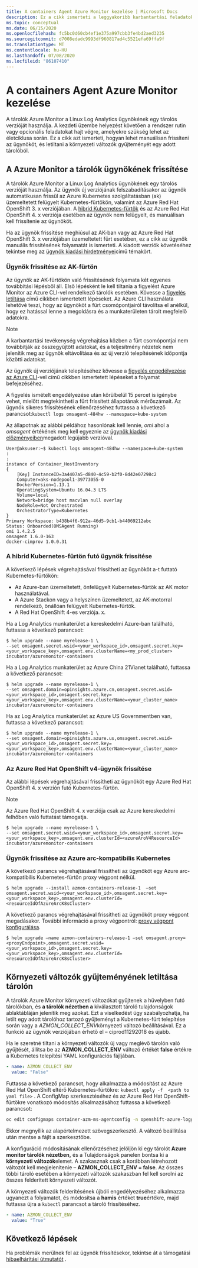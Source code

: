 ```yaml
---
title: A containers Agent Azure Monitor kezelése | Microsoft Docs
description: Ez a cikk ismerteti a leggyakoribb karbantartási feladatok kezelését a Azure Monitor által a tárolók számára használt Log Analytics ügynökkel.
ms.topic: conceptual
ms.date: 06/15/2020
ms.openlocfilehash: fc5bc0d60cb4ef1e375a997cbb3fe4bd2aed3235
ms.sourcegitcommit: d7008edadc9993df960817ad4c5521efa69ffa9f
ms.translationtype: MT
ms.contentlocale: hu-HU
ms.lasthandoff: 07/08/2020
ms.locfileid: "86107410"
---
```

# <a name="how-to-manage-the-azure-monitor-for-containers-agent"></a>A containers Agent Azure Monitor kezelése

A tárolók Azure Monitor a Linux Log Analytics ügynökének egy tárolós verzióját használja. A kezdeti üzembe helyezést követően a rendszer rutin vagy opcionális feladatokat hajt végre, amelyekre szükség lehet az életciklusa során. Ez a cikk azt ismerteti, hogyan lehet manuálisan frissíteni az ügynököt, és letiltani a környezeti változók gyűjteményét egy adott tárolóból. 

## <a name="how-to-upgrade-the-azure-monitor-for-containers-agent"></a>A Azure Monitor a tárolók ügynökének frissítése

A tárolók Azure Monitor a Linux Log Analytics ügynökének egy tárolós verzióját használja. Az ügynök új verziójának felszabadításakor az ügynök automatikusan frissül az Azure Kubernetes szolgáltatásban (ak) üzemeltetett felügyelt Kubernetes-fürtökön, valamint az Azure Red Hat OpenShift 3. x verziójában. A [hibrid Kubernetes-fürtök](container-insights-hybrid-setup.md) és az Azure Red Hat OpenShift 4. x verziója esetében az ügynök nem felügyelt, és manuálisan kell frissítenie az ügynököt.

Ha az ügynök frissítése meghiúsul az AK-ban vagy az Azure Red Hat OpenShift 3. x verziójában üzemeltetett fürt esetében, ez a cikk az ügynök manuális frissítésének folyamatát is ismerteti. A kiadott verziók követéséhez tekintse meg az [ügynök kiadási hirdetményei](https://github.com/microsoft/docker-provider/tree/ci_feature_prod)című témakört.

### <a name="upgrade-agent-on-aks-cluster"></a>Ügynök frissítése az AK-fürtön

Az ügynök az AK-fürtökön való frissítésének folyamata két egyenes továbbítási lépésből áll. Első lépésként le kell tiltania a figyelést Azure Monitor az Azure CLI-vel rendelkező tárolók esetében. Kövesse a [figyelés letiltása](container-insights-optout.md?#azure-cli) című cikkben ismertetett lépéseket. Az Azure CLI használata lehetővé teszi, hogy az ügynököt a fürt csomópontjairól távolítsa el anélkül, hogy ez hatással lenne a megoldásra és a munkaterületen tárolt megfelelő adatokra. 

>[!NOTE]
>A karbantartási tevékenység végrehajtása közben a fürt csomópontjai nem továbbítják az összegyűjtött adatokat, és a teljesítmény nézetek nem jelenítik meg az ügynök eltávolítása és az új verzió telepítésének időpontja közötti adatokat. 
>

Az ügynök új verziójának telepítéséhez kövesse a [figyelés engedélyezése az Azure CLI](container-insights-enable-new-cluster.md#enable-using-azure-cli)-vel című cikkben ismertetett lépéseket a folyamat befejezéséhez.  

A figyelés ismételt engedélyezése után körülbelül 15 percet is igénybe vehet, mielőtt megtekintheti a fürt frissített állapotának mérőszámait. Az ügynök sikeres frissítésének ellenőrzéséhez futtassa a következő parancsot:`kubectl logs omsagent-484hw --namespace=kube-system`

Az állapotnak az alábbi példához hasonlónak kell lennie, *omi* ahol a *omsagent* értékének meg kell egyeznie az [ügynök kiadási előzményeiben](https://github.com/microsoft/docker-provider/tree/ci_feature_prod)megadott legújabb verzióval.  

```console
User@aksuser:~$ kubectl logs omsagent-484hw --namespace=kube-system
:
:
instance of Container_HostInventory
{
    [Key] InstanceID=3a4407a5-d840-4c59-b2f0-8d42e07298c2
    Computer=aks-nodepool1-39773055-0
    DockerVersion=1.13.1
    OperatingSystem=Ubuntu 16.04.3 LTS
    Volume=local
    Network=bridge host macvlan null overlay
    NodeRole=Not Orchestrated
    OrchestratorType=Kubernetes
}
Primary Workspace: b438b4f6-912a-46d5-9cb1-b44069212abc
Status: Onboarded(OMSAgent Running)
omi 1.4.2.5
omsagent 1.6.0-163
docker-cimprov 1.0.0.31
```

### <a name="upgrade-agent-on-hybrid-kubernetes-cluster"></a>A hibrid Kubernetes-fürtön futó ügynök frissítése

A következő lépések végrehajtásával frissítheti az ügynököt a-t futtató Kubernetes-fürtökön:

* Az Azure-ban üzemeltetett, önfelügyelt Kubernetes-fürtök az AK motor használatával.
* A Azure Stackon vagy a helyszínen üzemeltetett, az AK-motorral rendelkező, önállóan felügyelt Kubernetes-fürtök.
* A Red Hat OpenShift 4-es verziója. x.

Ha a Log Analytics munkaterület a kereskedelmi Azure-ban található, futtassa a következő parancsot:

```console
$ helm upgrade --name myrelease-1 \
--set omsagent.secret.wsid=<your_workspace_id>,omsagent.secret.key=<your_workspace_key>,omsagent.env.clusterName=<my_prod_cluster> incubator/azuremonitor-containers
```

Ha a Log Analytics munkaterület az Azure China 21Vianet található, futtassa a következő parancsot:

```console
$ helm upgrade --name myrelease-1 \
--set omsagent.domain=opinsights.azure.cn,omsagent.secret.wsid=<your_workspace_id>,omsagent.secret.key=<your_workspace_key>,omsagent.env.clusterName=<your_cluster_name> incubator/azuremonitor-containers
```

Ha az Log Analytics munkaterület az Azure US Governmentben van, futtassa a következő parancsot:

```console
$ helm upgrade --name myrelease-1 \
--set omsagent.domain=opinsights.azure.us,omsagent.secret.wsid=<your_workspace_id>,omsagent.secret.key=<your_workspace_key>,omsagent.env.clusterName=<your_cluster_name> incubator/azuremonitor-containers
```

### <a name="upgrade-agent-on-azure-red-hat-openshift-v4"></a>Az Azure Red Hat OpenShift v4-ügynök frissítése

Az alábbi lépések végrehajtásával frissítheti az ügynököt egy Azure Red Hat OpenShift 4. x verzión futó Kubernetes-fürtön. 

>[!NOTE]
>Az Azure Red Hat OpenShift 4. x verziója csak az Azure kereskedelmi felhőben való futtatást támogatja.
>

```console
$ helm upgrade --name myrelease-1 \
--set omsagent.secret.wsid=<your_workspace_id>,omsagent.secret.key=<your_workspace_key>,omsagent.env.clusterId=<azureAroV4ResourceId> incubator/azuremonitor-containers
```

### <a name="upgrade-agent-on-azure-arc-enabled-kubernetes"></a>Ügynök frissítése az Azure arc-kompatibilis Kubernetes

A következő parancs végrehajtásával frissítheti az ügynököt egy Azure arc-kompatibilis Kubernetes-fürtön proxy végpont nélkül.

```console
$ helm upgrade --install azmon-containers-release-1  –set omsagent.secret.wsid=<your_workspace_id>,omsagent.secret.key=<your_workspace_key>,omsagent.env.clusterId=<resourceIdOfAzureArcK8sCluster>
```

A következő parancs végrehajtásával frissítheti az ügynököt proxy végpont megadásakor. További információ a proxy végpontról: [proxy végpont konfigurálása](container-insights-enable-arc-enabled-clusters.md#configure-proxy-endpoint).

```console
$ helm upgrade –name azmon-containers-release-1 –set omsagent.proxy=<proxyEndpoint>,omsagent.secret.wsid=<your_workspace_id>,omsagent.secret.key=<your_workspace_key>,omsagent.env.clusterId=<resourceIdOfAzureArcK8sCluster>
```

## <a name="how-to-disable-environment-variable-collection-on-a-container"></a>Környezeti változók gyűjteményének letiltása tárolón

A tárolók Azure Monitor környezeti változókat gyűjtenek a hüvelyben futó tárolókban, és **a tárolók nézetben a** kiválasztott tároló tulajdonságok ablaktábláján jelenítik meg azokat. Ezt a viselkedést úgy szabályozhatja, ha letilt egy adott tárolóhoz tartozó gyűjteményt a Kubernetes-fürt telepítése során vagy a *AZMON_COLLECT_ENV*környezeti változó beállításával. Ez a funkció az ügynök verziójában érhető el – ciprod11292018 és újabb.  

Ha le szeretné tiltani a környezeti változók új vagy meglévő tárolón való gyűjtését, állítsa be az **AZMON_COLLECT_ENV** változó értékét **false** értékre a Kubernetes telepítési YAML konfigurációs fájljában. 

```yaml
- name: AZMON_COLLECT_ENV  
  value: "False"  
```

Futtassa a következő parancsot, hogy alkalmazza a módosítást az Azure Red Hat OpenShift eltérő Kubernetes-fürtökre: `kubectl apply -f  <path to yaml file>` . A ConfigMap szerkesztéséhez és az Azure Red Hat OpenShift-fürtökre vonatkozó módosítás alkalmazásához futtassa a következő parancsot:

```bash
oc edit configmaps container-azm-ms-agentconfig -n openshift-azure-logging
```

Ekkor megnyílik az alapértelmezett szövegszerkesztő. A változó beállítása után mentse a fájlt a szerkesztőbe.

A konfiguráció módosításának ellenőrzéséhez jelöljön ki egy tárolót **Azure monitor tárolók nézetben,** és a Tulajdonságok panelen bontsa ki a **környezeti változók**elemet.  A szakasznak csak a korábban létrehozott változót kell megjelenítenie – **AZMON_COLLECT_ENV = false**. Az összes többi tároló esetében a környezeti változók szakaszban fel kell sorolni az összes felderített környezeti változót.

A környezeti változók felderítésének újbóli engedélyezéséhez alkalmazza ugyanezt a folyamatot, és módosítsa a **hamis** értéket **true**értékre, majd futtassa újra a `kubectl` parancsot a tároló frissítéséhez.  

```yaml
- name: AZMON_COLLECT_ENV  
  value: "True"  
```  

## <a name="next-steps"></a>Következő lépések

Ha problémák merülnek fel az ügynök frissítésekor, tekintse át a támogatási [hibaelhárítási útmutatót](container-insights-troubleshoot.md) .
